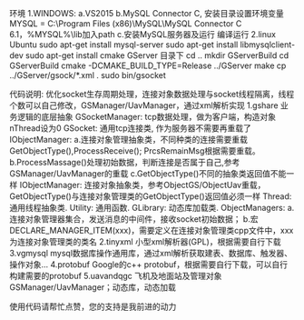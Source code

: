 环境
1.WINDOWS:
  a.VS2015
  b.MySQL Connector C, 安装目录设置环境变量MYSQL = C:\Program Files (x86)\MySQL\MySQL Connector C 6.1，%MYSQL%\lib加入path
  c.安装MySQL服务器及运行
  编译运行
2.linux Ubuntu
  sudo apt-get install mysql-server
  sudo apt-get install libmysqlclient-dev
  sudo apt-get install cmake
  GServer 目录下
  cd ..
  mkdir GServerBuild
  cd GServerBuild
  cmake -DCMAKE_BUILD_TYPE=Release ../GServer
  make 
  cp ../GServer/gsock/*.xml .
  sudo bin/gsocket
  
  代码说明: 优化socket生存周期处理，连接对象数据处理与socket线程隔离，线程个数可以自己修改，GSManager/UavManager，通过xml解析实现
  1.gshare 业务逻辑的底层抽象
    GSocketManager: tcp数据处理，做为客户端，构造对象nThread设为0
    GSocket: 通用tcp连接类, 作为服务器不需要再重载了
    IObjectManager: a.连接对象管理抽象类，不同种类的连接需要重载GetObjectType(),ProcessReceive(); PrcsRemainMsg根据需要重载。
        b.ProcessMassage()处理初始数据，判断连接是否属于自己,参考GSManager/UavManager的重载
        c.GetObjectType()不同的抽象类返回值不能一样
    IObjectManager: 连接对象抽象类，参考ObjectGS/ObjectUav重载，GetObjectType()与连接对象管理类的GetObjectType()返回值必须一样
    Thread: 通用线程抽象类.
    Utility: 通用函数.
    GLibrary: 动态库加载类.
	ObjectManagers: a.连接对象管理器集合，发送消息的中间件，接收socket初始数据；
	    b.宏DECLARE_MANAGER_ITEM(xxx)，需要定义在连接对象管理类cpp文件中，xxx为连接对象管理类的类名
  2.tinyxml 小型xml解析器(GPL)，根据需要自行下载
  3.vgmysql mysql数据库操作通用库，通过xml解析获取建表、数据库、触发器、操作对象...
  4.protobuf Google的c++ protobuf，根据需要自行下载，可以自行构建需要的protobuf
  5.uavandqgc 飞机及地面站及管理对象GSManager/UavManager；动态库，动态加载
  
  使用代码请帮忙点赞，您的支持是我前进的动力
